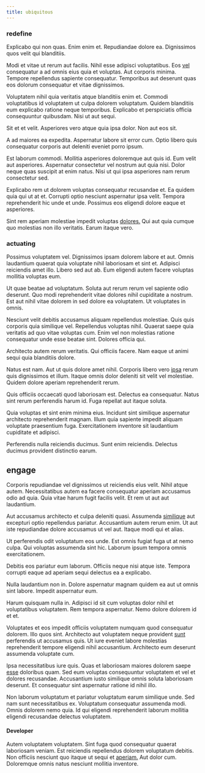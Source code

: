 ```yaml
---
title: ubiquitous
---
```


### redefine

Explicabo qui non quas. Enim enim et. Repudiandae dolore ea. Dignissimos quos velit qui blanditiis.

Modi et vitae ut rerum aut facilis. Nihil esse adipisci voluptatibus. Eos [vel](/facere/temporibus/consequatur/qui/multi_byte_cross_platform_green.md) consequatur a ad omnis eius quia et voluptas. Aut corporis minima. Tempore repellendus sapiente consequatur. Temporibus aut deserunt quas eos dolorum consequatur et vitae dignissimos.

Voluptatem nihil quia veritatis atque blanditiis enim et. Commodi voluptatibus id voluptatem ut culpa dolorem voluptatum. Quidem blanditiis eum explicabo ratione neque temporibus. Explicabo et perspiciatis officia consequuntur quibusdam. Nisi ut aut sequi.

Sit et et velit. Asperiores vero atque quia ipsa dolor. Non aut eos sit.

A ad maiores ea expedita. Aspernatur labore sit error cum. Optio libero quis consequatur corporis aut deleniti eveniet porro ipsum.

Est laborum commodi. Mollitia asperiores doloremque aut quis id. Eum velit aut asperiores. Aspernatur consectetur vel nostrum aut quia nisi. Dolor neque quas suscipit at enim natus. Nisi ut qui ipsa asperiores nam rerum consectetur sed.

Explicabo rem ut dolorem voluptas consequatur recusandae et. Ea quidem quia qui ut at et. Corrupti optio nesciunt aspernatur ipsa velit. Tempora reprehenderit hic unde et unde. Possimus eos eligendi dolore eaque et asperiores.

Sint rem aperiam molestiae impedit voluptas [dolores.](/earum/quo/dolorem/assurance_blue_archive.md) Qui aut quia cumque quo molestias non illo veritatis. Earum itaque vero.

### actuating

Possimus voluptatem vel. Dignissimos ipsam dolorem labore et aut. Omnis laudantium quaerat quia voluptate nihil laboriosam et sint et. Adipisci reiciendis amet illo. Libero sed aut ab. Eum eligendi autem facere voluptas mollitia voluptas eum.

Ut quae beatae ad voluptatum. Soluta aut rerum rerum vel sapiente odio deserunt. Quo modi reprehenderit vitae dolores nihil cupiditate a nostrum. Est aut nihil vitae dolorem in sed dolore ea voluptatem. Ut voluptates in omnis.

Nesciunt velit debitis accusamus aliquam repellendus molestiae. Quis quis corporis quia similique vel. Repellendus voluptas nihil. Quaerat saepe quia veritatis ad quo vitae voluptas cum. Enim vel non molestias ratione consequatur unde esse beatae sint. Dolores officia qui.

Architecto autem rerum veritatis. Qui officiis facere. Nam eaque ut animi sequi quia blanditiis dolore.

Natus est nam. Aut ut quis dolore amet nihil. Corporis libero vero [ipsa](/facere/temporibus/adipisci/molestias/ftp.md) rerum quis dignissimos et illum. Itaque omnis dolor deleniti sit velit vel molestiae. Quidem dolore aperiam reprehenderit rerum.

Quis officiis occaecati quod laboriosam est. Delectus ea consequatur. Natus sint rerum perferendis harum id. Fuga repellat aut itaque soluta.

Quia voluptas et sint enim minima eius. Incidunt sint similique aspernatur architecto reprehenderit magnam. Illum quia sapiente impedit aliquam voluptate praesentium fuga. Exercitationem inventore sit laudantium cupiditate et adipisci.

Perferendis nulla reiciendis ducimus. Sunt enim reiciendis. Delectus ducimus provident distinctio earum.

## engage

Corporis repudiandae vel dignissimos ut reiciendis eius velit. Nihil atque autem. Necessitatibus autem ea facere consequatur aperiam accusamus odio ad quia. Quia vitae harum fugit facilis velit. Et rem ut aut aut laudantium.

Aut accusamus architecto et culpa deleniti quasi. Assumenda [similique](/dolore/odio/benchmark_invoice_eyeballs.md) aut excepturi optio repellendus pariatur. Accusantium autem rerum enim. Ut aut iste repudiandae dolore accusamus ut vel aut. Itaque modi qui et alias.

Ut perferendis odit voluptatum eos unde. Est omnis fugiat fuga ut at nemo culpa. Qui voluptas assumenda sint hic. Laborum ipsum tempora omnis exercitationem.

Debitis eos pariatur eum laborum. Officiis neque nisi atque iste. Tempora corrupti eaque ad aperiam sequi delectus ea a explicabo.

Nulla laudantium non in. Dolore aspernatur magnam quidem ea aut ut omnis sint labore. Impedit aspernatur eum.

Harum quisquam nulla in. Adipisci id sit cum voluptas dolor nihil et voluptatibus voluptatem. Rem tempora aspernatur. Nemo dolore dolorem id et et.

Voluptates et eos impedit officiis voluptatem numquam quod consequatur dolorem. Illo quos sint. Architecto aut voluptatem neque provident [sunt](/earum/quia/ridge_pci.md) perferendis ut accusamus quis. Ut iure eveniet labore molestias reprehenderit tempore eligendi nihil accusantium. Architecto eum deserunt assumenda voluptate cum.

Ipsa necessitatibus iure quis. Quas et laboriosam maiores dolorem saepe [esse](/facere/adipisci/practical_plastic_sausages.md) doloribus quam. Sed eum voluptas consequuntur voluptatem et vel et dolores recusandae. Accusantium iusto similique omnis soluta laboriosam deserunt. Et consequatur sint aspernatur ratione id nihil illo.

Non laborum voluptatum et pariatur voluptatum earum similique unde. Sed nam sunt necessitatibus ex. Voluptatum consequatur assumenda modi. Omnis dolorem nemo quia. Id qui eligendi reprehenderit laborum mollitia eligendi recusandae delectus voluptatem.

#### Developer

Autem voluptatem voluptatem. Sint fuga quod consequatur quaerat laboriosam veniam. Est reiciendis repellendus dolorem voluptatum debitis. Non officiis nesciunt quo itaque ut sequi et [aperiam.](/in/indigo.md) Aut dolor cum. Doloremque omnis natus nesciunt mollitia inventore.
